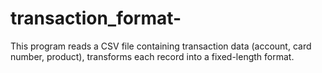 # transaction_format-
This program reads a CSV file containing transaction data (account, card number, product), transforms each record into a fixed-length format.

